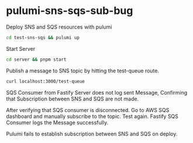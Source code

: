 # pulumi-sns-sqs-sub-bug

Deploy SNS and SQS resources with pulumi

```sh
cd test-sns-sqs && pulumi up
```

Start Server

```sh
cd server && pnpm start
```

Publish a message to SNS topic by hitting the test-queue route.

```sh
curl localhost:3000/test-queue
```

SQS Consumer from Fastify Server does not log sent Message,
Confirming that Subscription between SNS and SQS are not made.

After verifying that SQS consumer is disconnected. Go to AWS SQS dashboard
and manually subscribe to the topic. Test again. Fastify SQS Consumer logs the Message
successfully.

Pulumi fails to establish subscription between SNS and SQS on deploy.
